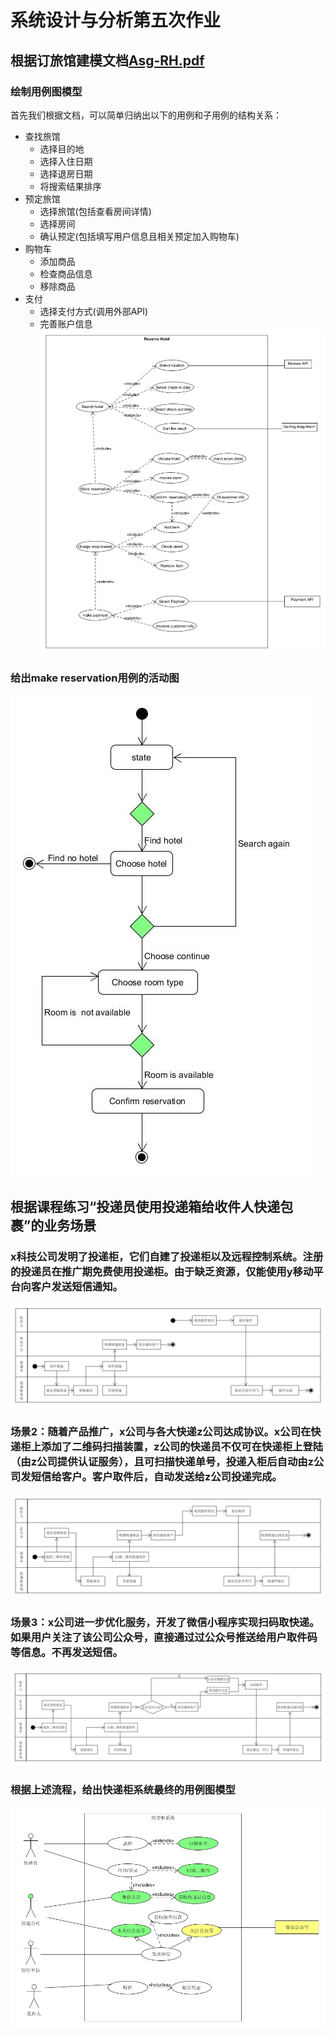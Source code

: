 # 系统设计与分析第五次作业
## 根据订旅馆建模文档[Asg-RH.pdf](https://sysu-swsad.github.io/swad-guide/material/Asg_RH.pdf)
### 绘制用例图模型
首先我们根据文档，可以简单归纳出以下的用例和子用例的结构关系：
* 查找旅馆
    * 选择目的地
    * 选择入住日期
    * 选择退房日期
    * 将搜索结果排序
* 预定旅馆
    * 选择旅馆(包括查看房间详情)
    * 选择房间
    * 确认预定(包括填写用户信息且相关预定加入购物车)
* 购物车
    * 添加商品
    * 检查商品信息
    * 移除商品
* 支付
    * 选择支付方式(调用外部API)
    * 完善账户信息
    ![](media/15570292079015/15570337511524.jpg)
    
### 给出make reservation用例的活动图

 ![](media/15570292079015/15570355316395.jpg)

## 根据课程练习“投递员使用投递箱给收件人快递包裹”的业务场景
### x科技公司发明了投递柜，它们自建了投递柜以及远程控制系统。注册的投递员在推广期免费使用投递柜。由于缺乏资源，仅能使用y移动平台向客户发送短信通知。
![](media/15570292079015/15570361391812.jpg)

### 场景2：随着产品推广，x公司与各大快递z公司达成协议。x公司在快递柜上添加了二维码扫描装置，z公司的快递员不仅可在快递柜上登陆（由z公司提供认证服务），且可扫描快递单号，投递入柜后自动由z公司发短信给客户。客户取件后，自动发送给z公司投递完成。
![](media/15570292079015/15570362419087.jpg)

### 场景3：x公司进一步优化服务，开发了微信小程序实现扫码取快递。如果用户关注了该公司公众号，直接通过过公众号推送给用户取件码等信息。不再发送短信。
![](media/15570292079015/15570363214874.jpg)

### 根据上述流程，给出快递柜系统最终的用例图模型
![](media/15570292079015/15570363898203.jpg)



    